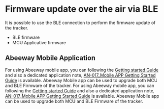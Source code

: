 # Firmware update over the air via BLE

 It is possible to use the BLE connection to perform the firmware
 update of the tracker.
-   BLE firmware
-   MCU Applicative firmware

## Abeeway Mobile Application

 For using Abeeway mobile app, you can following the [Getting started Guide](../../../../getting-started/getting-started-with-abeeway-tracking-app.md) and also a dedicated application note, [AN-017_Mobile APP Getting Started Guide](../../../../documentation-library/abeeway-trackers-documentation#application-notes) is available. Abeeway Mobile app can be used to upgrade both MCU and BLE Firmware of the tracker.
 For using Abeeway mobile app, you can following the [Getting started Guide](../../../../getting-started/getting-started-with-abeeway-tracking-app.md) and also a dedicated application note, [AN-017_Mobile APP Getting Started Guide](../../../../documentation-library/abeeway-trackers-documentation#application-notes) is available. Abeeway Mobile app can be used to upgrade both MCU and BLE Firmware of the tracker.

